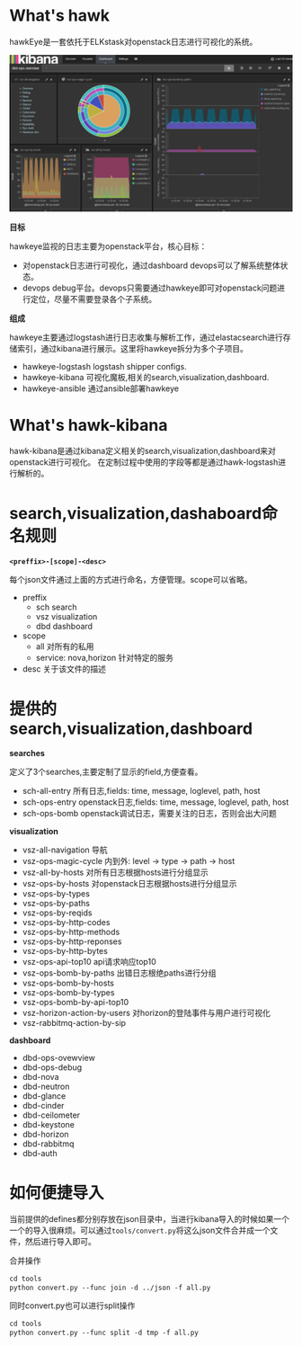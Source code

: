 # What's hawk

hawkEye是一套依托于ELKstask对openstack日志进行可视化的系统。

![screenshort](screenshort.png)

**目标**

hawkeye监视的日志主要为openstack平台，核心目标：
- 对openstack日志进行可视化，通过dashboard devops可以了解系统整体状态。
- devops debug平台。devops只需要通过hawkeye即可对openstack问题进行定位，尽量不需要登录各个子系统。

**组成**

hawkeye主要通过logstash进行日志收集与解析工作，通过elastacsearch进行存储索引，通过kibana进行展示。这里将hawkeye拆分为多个子项目。

- hawkeye-logstash
   logstash shipper configs.
- hawkeye-kibana
   可视化魔板,相关的search,visualization,dashboard.
- hawkeye-ansible
   通过ansible部署hawkeye

# What's hawk-kibana

hawk-kibana是通过kibana定义相关的search,visualization,dashboard来对openstack进行可视化。
在定制过程中使用的字段等都是通过hawk-logstash进行解析的。

# search,visualization,dashaboard命名规则

**`<preffix>-[scope]-<desc>`**

每个json文件通过上面的方式进行命名，方便管理。scope可以省略。

- preffix
    - sch search
    - vsz visualization
    - dbd dashboard
- scope
    - all 对所有的私用
    - service: nova,horizon  针对特定的服务
- desc 关于该文件的描述

# 提供的search,visualization,dashboard

**searches**

定义了3个searches,主要定制了显示的field,方便查看。

- sch-all-entry 所有日志,fields: time, message, loglevel, path, host
- sch-ops-entry openstack日志,fields: time, message, loglevel, path, host
- sch-ops-bomb  openstack调试日志，需要关注的日志，否则会出大问题

**visualization**

- vsz-all-navigation 导航
- vsz-ops-magic-cycle 内到外: level -> type -> path -> host
- vsz-all-by-hosts    对所有日志根据hosts进行分组显示
- vsz-ops-by-hosts    对openstack日志根据hosts进行分组显示
- vsz-ops-by-types
- vsz-ops-by-paths
- vsz-ops-by-reqids
- vsz-ops-by-http-codes
- vsz-ops-by-http-methods
- vsz-ops-by-http-reponses
- vsz-ops-by-http-bytes
- vsz-ops-api-top10  api请求响应top10
- vsz-ops-bomb-by-paths  出错日志根绝paths进行分组
- vsz-ops-bomb-by-hosts
- vsz-ops-bomb-by-types
- vsz-ops-bomb-by-api-top10
- vsz-horizon-action-by-users 对horizon的登陆事件与用户进行可视化
- vsz-rabbitmq-action-by-sip

**dashboard**

- dbd-ops-ovewview
- dbd-ops-debug
- dbd-nova
- dbd-neutron
- dbd-glance
- dbd-cinder
- dbd-ceilometer
- dbd-keystone
- dbd-horizon
- dbd-rabbitmq
- dbd-auth

# 如何便捷导入

当前提供的defines都分别存放在json目录中，当进行kibana导入的时候如果一个一个的导入很麻烦。可以通过`tools/convert.py`将这么json文件合并成一个文件，然后进行导入即可。

合并操作

    cd tools
    python convert.py --func join -d ../json -f all.py

同时convert.py也可以进行split操作 

    cd tools
    python convert.py --func split -d tmp -f all.py
